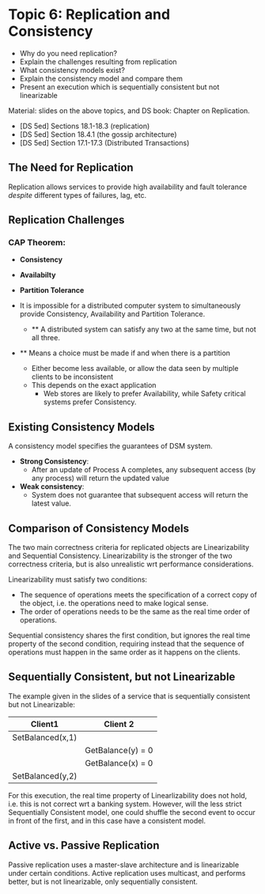 # Topic 6: Replication and Consistency

* Why do you need replication?
* Explain the challenges resulting from replication
* What consistency models exist?
* Explain the consistency model and compare them
* Present an execution which is sequentially consistent but not linearizable

Material: slides on the above topics, and DS book: Chapter on Replication. 

* [DS 5ed] Sections 18.1-18.3 (replication)
* [DS 5ed] Section 18.4.1 (the gossip architecture)
* [DS 5ed] Section 17.1-17.3 (Distributed Transactions)

## The Need for Replication
Replication allows services to provide high availability and fault tolerance *despite* different types of failures, lag, etc.

## Replication Challenges

### CAP Theorem:
* **Consistency**
* **Availabilty**
* **Partition Tolerance**
* It is impossible for a distributed computer system to simultaneously provide Consistency, Availability and Partition Tolerance.
  * ** A distributed system can satisfy any two at the same time, but not all three.

* ** Means a choice must be made if and when there is a partition
  * Either become less available, or allow the data seen by multiple clients to be inconsistent
  * This depends on the exact application
    * Web stores are likely to prefer Availability, while Safety critical systems prefer Consistency.

## Existing Consistency Models
A consistency model specifies the guarantees of DSM system.

* **Strong Consistency**:
  * After an update of Process A completes, any subsequent access (by any process) will return the updated value
* **Weak consistency**:
  * System does not guarantee that subsequent access will return the latest value.

## Comparison of Consistency Models
The two main correctness criteria for replicated objects are Linearizability and Sequential Consistency. Linearizability is the stronger of the two correctness criteria, but is also unrealistic wrt performance considerations.

Linearizability must satisfy two conditions:
- The sequence of operations meets the specification of a correct copy of the object, i.e. the operations need to make logical sense.
- The order of operations needs to be the same as the real time order of operations.

Sequential consistency shares the first condition, but ignores the real time property of the second condition, requiring instead that the sequence of operations must happen in the same order as it happens on the clients.


## Sequentially Consistent, but not Linearizable
The example given in the slides of a service that is sequentially consistent but not Linearizable:
  
| Client1               | Client 2          |
| -------------         |   :-------------: |
| SetBalanced(x,1)      |                   |
|                       | GetBalance(y) = 0 |
|                       | GetBalance(x) = 0 |
| SetBalanced(y,2)      |                   |

For this execution, the real time property of Linearlizability does not hold, i.e. this is not correct wrt a banking system.
However, will the less strict Sequentially Consistent model, one could shuffle the second event to occur in front of the first, and in this case have a consistent model.


## Active vs. Passive Replication
Passive replication uses a master-slave architecture and is linearizable under certain conditions.
Active replication uses multicast, and performs better, but is not linearizable, only sequentially consistent.